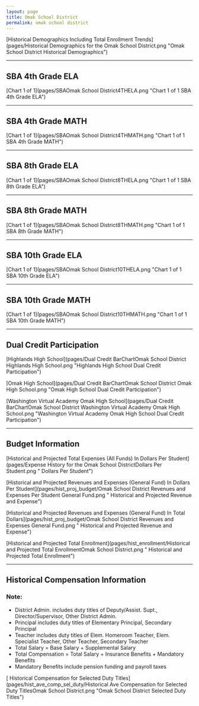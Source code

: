 ```yaml
---
layout: page
title: Omak School District
permalink: omak school district
---
```



[Historical Demographics Including Total Enrollment Trends](pages/Historical Demographics for the Omak School District.png "Omak School District Historical Demographics")

___

## SBA 4th Grade ELA

[Chart 1 of 1](pages/SBAOmak School District4THELA.png "Chart 1 of 1 SBA 4th Grade ELA")


___

## SBA 4th Grade MATH

[Chart 1 of 1](pages/SBAOmak School District4THMATH.png "Chart 1 of 1 SBA 4th Grade MATH")


___

## SBA 8th Grade ELA

[Chart 1 of 1](pages/SBAOmak School District8THELA.png "Chart 1 of 1 SBA 8th Grade ELA")


___

## SBA 8th Grade MATH

[Chart 1 of 1](pages/SBAOmak School District8THMATH.png "Chart 1 of 1 SBA 8th Grade MATH")


___

## SBA 10th Grade ELA

[Chart 1 of 1](pages/SBAOmak School District10THELA.png "Chart 1 of 1 SBA 10th Grade ELA")


___

## SBA 10th Grade MATH

[Chart 1 of 1](pages/SBAOmak School District10THMATH.png "Chart 1 of 1 SBA 10th Grade MATH")


___

## Dual Credit Participation

[Highlands High School](pages/Dual Credit BarChartOmak School District Highlands High School.png "Highlands High School Dual Credit Participation")

[Omak High School](pages/Dual Credit BarChartOmak School District Omak High School.png "Omak High School Dual Credit Participation")

[Washington Virtual Academy Omak High School](pages/Dual Credit BarChartOmak School District Washington Virtual Academy Omak High School.png "Washington Virtual Academy Omak High School Dual Credit Participation")


___

## Budget Information

[Historical and Projected Total Expenses (All Funds) In Dollars Per Student](pages/Expense History for the Omak School DistrictDollars Per Student.png " Dollars Per Student")

[Historical and Projected Revenues and Expenses (General Fund) In Dollars Per Student](pages/hist_proj_budget/Omak School District Revenues and Expenses Per Student General Fund.png " Historical and Projected Revenue and Expense")

[Historical and Projected Revenues and Expenses (General Fund) In Total Dollars](pages/hist_proj_budget/Omak School District Revenues and Expenses General Fund.png " Historical and Projected Revenue and Expense")

[Historical and Projected Total Enrollment](pages/hist_enrollment/Historical and Projected Total EnrollmentOmak School District.png " Historical and Projected Total Enrollment")


___

## Historical Compensation Information
### Note:
- District Admin. includes duty titles of Deputy/Assist. Supt., Director/Supervisor, Other District Admin.
- Principal includes duty titles of Elementary Principal, Secondary Principal
- Teacher includes duty titles of Elem. Homeroom Teacher, Elem. Specialist Teacher, Other Teacher, Secondary Teacher
- Total Salary = Base Salary + Supplemental Salary
- Total Compensation = Total Salary + Insurance Benefits + Mandatory Benefits
- Mandatory Benefits include pension funding and payroll taxes

[ Historical Compensation for Selected Duty Titles](pages/hist_ave_comp_sel_duty/Historical Ave Compensation for Selected Duty TitlesOmak School District.png "Omak School District Selected Duty Titles")

